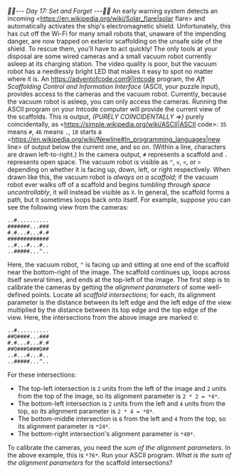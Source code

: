 *:calendar::calendar:--- Day 17: Set and Forget ---:calendar::calendar:*
An early warning system detects an incoming <https://en.wikipedia.org/wiki/Solar_flare|solar flare> and automatically activates the ship's electromagnetic shield. Unfortunately, this has cut off the Wi-Fi for many small robots that, unaware of the impending danger, are now trapped on exterior scaffolding on the unsafe side of the shield. To rescue them, you'll have to act quickly!
The only tools at your disposal are some wired cameras and a small vacuum robot currently asleep at its charging station. The video quality is poor, but the vacuum robot has a needlessly bright LED that makes it easy to spot no matter where it is.
An <https://adventofcode.com9|Intcode> program, the *Aft Scaffolding Control and Information Interface* (ASCII, your puzzle input), provides access to the cameras and the vacuum robot.  Currently, because the vacuum robot is asleep, you can only access the cameras.
Running the ASCII program on your Intcode computer will provide the current view of the scaffolds.  This is output, _(PURELY COINCIDENTALLY =>)_ purely coincidentally, as <https://simple.wikipedia.org/wiki/ASCII|ASCII code>: `35` means `#`, `46` means `.`, `10` starts a <https://en.wikipedia.org/wiki/Newline#In_programming_languages|new line> of output below the current one, and so on. (Within a line, characters are drawn left-to-right.)
In the camera output, `#` represents a scaffold and `.` represents open space. The vacuum robot is visible as `^`, `v`, `<`, or `>` depending on whether it is facing up, down, left, or right respectively. When drawn like this, the vacuum robot is *always on a scaffold*; if the vacuum robot ever walks off of a scaffold and begins *tumbling through space uncontrollably*, it will instead be visible as `X`.
In general, the scaffold forms a path, but it sometimes loops back onto itself.  For example, suppose you can see the following view from the cameras:
```..#..........
..#..........
#######...###
#.#...#...#.#
#############
..#...#...#..
..#####...^..
```
Here, the vacuum robot, `^` is facing up and sitting at one end of the scaffold near the bottom-right of the image. The scaffold continues up, loops across itself several times, and ends at the top-left of the image.
The first step is to calibrate the cameras by getting the *alignment parameters* of some well-defined points.  Locate all *scaffold intersections*; for each, its alignment parameter is the distance between its left edge and the left edge of the view multiplied by the distance between its top edge and the top edge of the view.  Here, the intersections from the above image are marked `O`:
```..#..........
..#..........
##O####...###
#.#...#...#.#
##O###O###O##
..#...#...#..
..#####...^..
```
For these intersections:

- The top-left intersection is `2` units from the left of the image and `2` units from the top of the image, so its alignment parameter is `2 * 2 = *4*`.
- The bottom-left intersection is `2` units from the left and `4` units from the top, so its alignment parameter is `2 * 4 = *8*`.
- The bottom-middle intersection is `6` from the left and `4` from the top, so its alignment parameter is `*24*`.
- The bottom-right intersection's alignment parameter is `*40*`.

To calibrate the cameras, you need the *sum of the alignment parameters*.  In the above example, this is `*76*`.
Run your ASCII program. *What is the sum of the alignment parameters* for the scaffold intersections?

